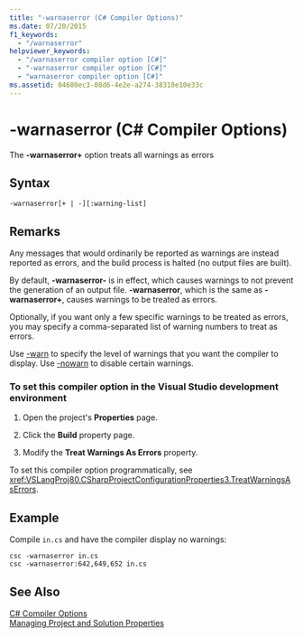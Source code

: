 ```yaml
---
title: "-warnaserror (C# Compiler Options)"
ms.date: 07/20/2015
f1_keywords: 
  - "/warnaserror"
helpviewer_keywords: 
  - "/warnaserror compiler option [C#]"
  - "-warnaserror compiler option [C#]"
  - "warnaserror compiler option [C#]"
ms.assetid: 04680ec3-08d6-4e2e-a274-38310e10e33c
---
```

# -warnaserror (C# Compiler Options)
The **-warnaserror+** option treats all warnings as errors  
  
## Syntax  
  
```console  
-warnaserror[+ | -][:warning-list]  
```  
  
## Remarks  
 Any messages that would ordinarily be reported as warnings are instead reported as errors, and the build process is halted (no output files are built).  
  
 By default, **-warnaserror-** is in effect, which causes warnings to not prevent the generation of an output file. **-warnaserror**, which is the same as **-warnaserror+**, causes warnings to be treated as errors.  
  
 Optionally, if you want only a few specific warnings to be treated as errors, you may specify a comma-separated list of warning numbers to treat as errors.  
  
 Use [-warn](../../../csharp/language-reference/compiler-options/warn-compiler-option.md) to specify the level of warnings that you want the compiler to display. Use [-nowarn](../../../csharp/language-reference/compiler-options/nowarn-compiler-option.md) to disable certain warnings.  
  
### To set this compiler option in the Visual Studio development environment  
  
1. Open the project's **Properties** page.  
  
2. Click the **Build** property page.  
  
3. Modify the **Treat Warnings As Errors** property.  
  
 To set this compiler option programmatically, see <xref:VSLangProj80.CSharpProjectConfigurationProperties3.TreatWarningsAsErrors>.  
  
## Example  
 Compile `in.cs` and have the compiler display no warnings:  
  
```console  
csc -warnaserror in.cs  
csc -warnaserror:642,649,652 in.cs  
```  
  
## See Also  
 [C# Compiler Options](../../../csharp/language-reference/compiler-options/index.md)  
 [Managing Project and Solution Properties](/visualstudio/ide/managing-project-and-solution-properties)
